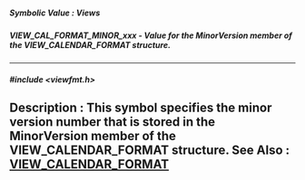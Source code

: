 ##### Symbolic Value : Views
##### VIEW_CAL_FORMAT_MINOR_xxx - Value for the MinorVersion member of the VIEW_CALENDAR_FORMAT structure.
---
##### #include <viewfmt.h>
**Description :**
This symbol specifies the minor version number that is stored in the 
MinorVersion member of the VIEW_CALENDAR_FORMAT structure.
**See Also :**
[VIEW_CALENDAR_FORMAT](D:/md_files/VIEW_CALENDAR_FORMAT.md)
---
